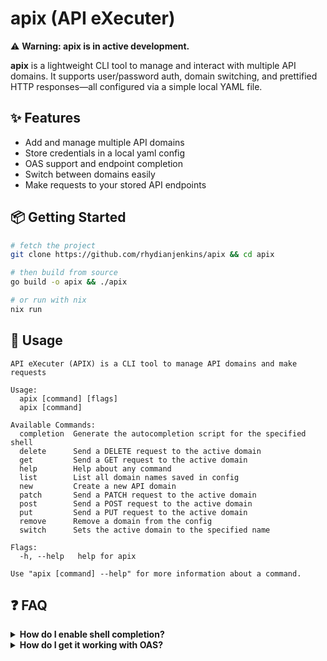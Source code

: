# apix (API eXecuter)

⚠️ **Warning: apix is in active development.**

**apix** is a lightweight CLI tool to manage and interact with multiple API domains. It supports user/password auth, domain switching, and prettified HTTP responses—all configured via a simple local YAML file.

## ✨ Features

- Add and manage multiple API domains
- Store credentials in a local yaml config
- OAS support and endpoint completion
- Switch between domains easily
- Make requests to your stored API endpoints

## 📦 Getting Started

```sh
# fetch the project
git clone https://github.com/rhydianjenkins/apix && cd apix

# then build from source
go build -o apix && ./apix

# or run with nix
nix run
```

## 🚀 Usage

```
API eXecuter (APIX) is a CLI tool to manage API domains and make requests

Usage:
  apix [command] [flags]
  apix [command]

Available Commands:
  completion  Generate the autocompletion script for the specified shell
  delete      Send a DELETE request to the active domain
  get         Send a GET request to the active domain
  help        Help about any command
  list        List all domain names saved in config
  new         Create a new API domain
  patch       Send a PATCH request to the active domain
  post        Send a POST request to the active domain
  put         Send a PUT request to the active domain
  remove      Remove a domain from the config
  switch      Sets the active domain to the specified name

Flags:
  -h, --help   help for apix

Use "apix [command] --help" for more information about a command.
```

## ❓ FAQ

<details>
<summary><strong>How do I enable shell completion?</strong></summary>

If you haven't already, add your completion directory to `fpath`:

```sh
# in .zshrc, or wherever
fpath=($HOME/.local/zsh-completions $fpath)
compinit
```

Then generate the completion script:

```sh
# if you're using zsh...
apix completion zsh > ~/.local/zsh-completions/_apix
```
</details>

<details>
<summary><strong>How do I get it working with OAS?</strong></summary>

`apix` supports `json` and `yaml` OAS, as well as remote (http) hosted and local hosted specs.

You can specifiy which spec belongs to which domain in config:

```sh
apix new myapi https://api.example.com --oas "https://api.example.domain/myOAS.json"
# ... or
apix new myapi https://api.example.com --oas "/local/path/to/myOAS.yaml"
```

Then, assuming you've set up completions, you should be able to <tab> complete your endpoints.

</details>
